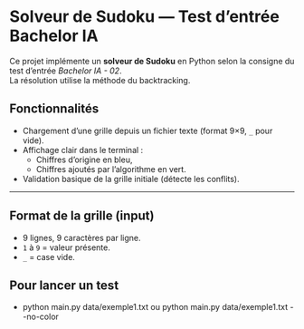 # Solveur de Sudoku — Test d’entrée Bachelor IA

Ce projet implémente un **solveur de Sudoku** en Python selon la consigne du test d’entrée *Bachelor IA - 02*.  
La résolution utilise la méthode du backtracking.


## Fonctionnalités

- Chargement d’une grille depuis un fichier texte (format 9×9, `_` pour vide).
- Affichage clair dans le terminal :  
  - Chiffres d’origine en bleu,
  - Chiffres ajoutés par l’algorithme en vert.
- Validation basique de la grille initiale (détecte les conflits).

---

## Format de la grille (input)

- 9 lignes, 9 caractères par ligne.
- `1` à `9` = valeur présente.
- `_` = case vide.

## Pour lancer un test

- python main.py data/exemple1.txt ou python main.py data/exemple1.txt --no-color
